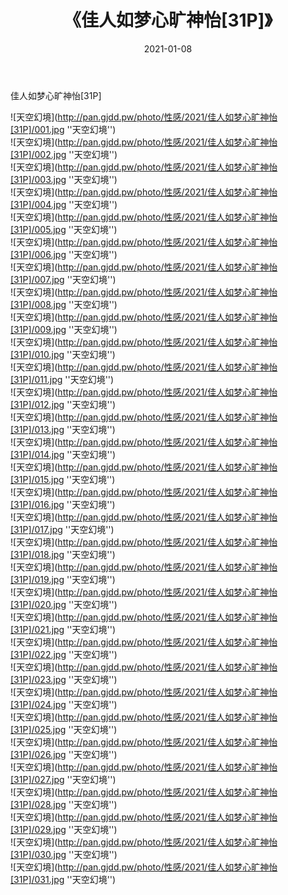 ﻿---
layout: post
title:  《佳人如梦心旷神怡[31P]》
date:   2021-01-08
img: http://pan.gjdd.pw/photo/性感/2021/佳人如梦心旷神怡[31P]/000.jpg
categories: [美女, 性感, 泳衣]
---

佳人如梦心旷神怡[31P]



![天空幻境](http://pan.gjdd.pw/photo/性感/2021/佳人如梦心旷神怡[31P]/001.jpg ''天空幻境'') <br>
![天空幻境](http://pan.gjdd.pw/photo/性感/2021/佳人如梦心旷神怡[31P]/002.jpg ''天空幻境'') <br>
![天空幻境](http://pan.gjdd.pw/photo/性感/2021/佳人如梦心旷神怡[31P]/003.jpg ''天空幻境'') <br>
![天空幻境](http://pan.gjdd.pw/photo/性感/2021/佳人如梦心旷神怡[31P]/004.jpg ''天空幻境'') <br>
![天空幻境](http://pan.gjdd.pw/photo/性感/2021/佳人如梦心旷神怡[31P]/005.jpg ''天空幻境'') <br>
![天空幻境](http://pan.gjdd.pw/photo/性感/2021/佳人如梦心旷神怡[31P]/006.jpg ''天空幻境'') <br>
![天空幻境](http://pan.gjdd.pw/photo/性感/2021/佳人如梦心旷神怡[31P]/007.jpg ''天空幻境'') <br>
![天空幻境](http://pan.gjdd.pw/photo/性感/2021/佳人如梦心旷神怡[31P]/008.jpg ''天空幻境'') <br>
![天空幻境](http://pan.gjdd.pw/photo/性感/2021/佳人如梦心旷神怡[31P]/009.jpg ''天空幻境'') <br>
![天空幻境](http://pan.gjdd.pw/photo/性感/2021/佳人如梦心旷神怡[31P]/010.jpg ''天空幻境'') <br>
![天空幻境](http://pan.gjdd.pw/photo/性感/2021/佳人如梦心旷神怡[31P]/011.jpg ''天空幻境'') <br>
![天空幻境](http://pan.gjdd.pw/photo/性感/2021/佳人如梦心旷神怡[31P]/012.jpg ''天空幻境'') <br>
![天空幻境](http://pan.gjdd.pw/photo/性感/2021/佳人如梦心旷神怡[31P]/013.jpg ''天空幻境'') <br>
![天空幻境](http://pan.gjdd.pw/photo/性感/2021/佳人如梦心旷神怡[31P]/014.jpg ''天空幻境'') <br>
![天空幻境](http://pan.gjdd.pw/photo/性感/2021/佳人如梦心旷神怡[31P]/015.jpg ''天空幻境'') <br>
![天空幻境](http://pan.gjdd.pw/photo/性感/2021/佳人如梦心旷神怡[31P]/016.jpg ''天空幻境'') <br>
![天空幻境](http://pan.gjdd.pw/photo/性感/2021/佳人如梦心旷神怡[31P]/017.jpg ''天空幻境'') <br>
![天空幻境](http://pan.gjdd.pw/photo/性感/2021/佳人如梦心旷神怡[31P]/018.jpg ''天空幻境'') <br>
![天空幻境](http://pan.gjdd.pw/photo/性感/2021/佳人如梦心旷神怡[31P]/019.jpg ''天空幻境'') <br>
![天空幻境](http://pan.gjdd.pw/photo/性感/2021/佳人如梦心旷神怡[31P]/020.jpg ''天空幻境'') <br>
![天空幻境](http://pan.gjdd.pw/photo/性感/2021/佳人如梦心旷神怡[31P]/021.jpg ''天空幻境'') <br>
![天空幻境](http://pan.gjdd.pw/photo/性感/2021/佳人如梦心旷神怡[31P]/022.jpg ''天空幻境'') <br>
![天空幻境](http://pan.gjdd.pw/photo/性感/2021/佳人如梦心旷神怡[31P]/023.jpg ''天空幻境'') <br>
![天空幻境](http://pan.gjdd.pw/photo/性感/2021/佳人如梦心旷神怡[31P]/024.jpg ''天空幻境'') <br>
![天空幻境](http://pan.gjdd.pw/photo/性感/2021/佳人如梦心旷神怡[31P]/025.jpg ''天空幻境'') <br>
![天空幻境](http://pan.gjdd.pw/photo/性感/2021/佳人如梦心旷神怡[31P]/026.jpg ''天空幻境'') <br>
![天空幻境](http://pan.gjdd.pw/photo/性感/2021/佳人如梦心旷神怡[31P]/027.jpg ''天空幻境'') <br>
![天空幻境](http://pan.gjdd.pw/photo/性感/2021/佳人如梦心旷神怡[31P]/028.jpg ''天空幻境'') <br>
![天空幻境](http://pan.gjdd.pw/photo/性感/2021/佳人如梦心旷神怡[31P]/029.jpg ''天空幻境'') <br>
![天空幻境](http://pan.gjdd.pw/photo/性感/2021/佳人如梦心旷神怡[31P]/030.jpg ''天空幻境'') <br>
![天空幻境](http://pan.gjdd.pw/photo/性感/2021/佳人如梦心旷神怡[31P]/031.jpg ''天空幻境'') <br>